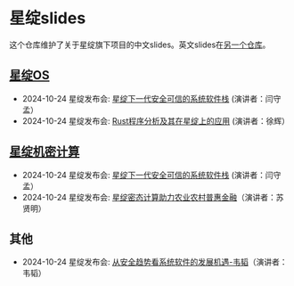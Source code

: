 # 星绽slides

这个仓库维护了关于星绽旗下项目的中文slides。英文slides在[另一个仓库](https://github.com/asterinas/slides)。

## [星绽OS](https://github.com/asterinas/asterinas)

* 2024-10-24 星绽发布会: [星绽下一代安全可信的系统软件栈](slides/2024-10-24%20星绽下一代安全可信的系统软件栈-闫守孟.pdf) (演讲者：闫守孟）
* 2024-10-24 星绽发布会: [Rust程序分析及其在星绽上的应用](slides/2024-10-24%20Rust程序分析及其在星绽上的应用-徐辉.pdf) (演讲者：徐辉）

## [星绽机密计算](https://github.com/asterinas/asterinas-cc)

* 2024-10-24 星绽发布会: [星绽下一代安全可信的系统软件栈](slides/2024-10-24%20星绽下一代安全可信的系统软件栈-闫守孟.pdf) (演讲者：闫守孟） 
* 2024-10-24 星绽发布会: [星绽密态计算助力农业农村普惠金融](slides/2024-10-24%20星绽密态计算助力农业农村普惠金融-苏贤明.pdf)（演讲者：苏贤明）

## 其他

* 2024-10-24 星绽发布会: [从安全趋势看系统软件的发展机遇-韦韬](slides/2024-10-24%20从安全趋势看系统软件的发展机遇-韦韬.pdf)（演讲者：韦韬）
